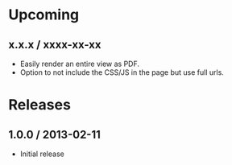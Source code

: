 # Upcoming
## x.x.x / xxxx-xx-xx
* Easily render an entire view as PDF.
* Option to not include the CSS/JS in the page but use full urls.

# Releases
## 1.0.0 / 2013-02-11
* Initial release
